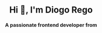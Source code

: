 <h1 align="center">Hi 👋, I'm Diogo Rego</h1>
<h3 align="center">A passionate frontend developer from </h3>
